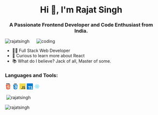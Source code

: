<h1 align="center">Hi 👋, I'm Rajat Singh</h1>
<h3 align="center">A Passionate Frontend Developer and Code Enthusiast from India.</h3>
<img align="right" alt="coding" width="400" src="https://i.pinimg.com/originals/81/17/8b/81178b47a8598f0c81c4799f2cdd4057.gif">

<p align="left"> <img src="https://komarev.com/ghpvc/?username=rajatsinghcedcoss&label=Profile%20views&color=0e75b6&style=flat" alt="rajatsingh" /> </p>


- 👨‍💻 Full Stack Web Developer
- 🎥 Curious to learn more about React  <!-- - 🌱 Currently learning Svelte. -->
- 📚 What do I believe? Jack of all, Master of some.


<h3 align="left">Languages and Tools:</h3>
<code><img height="20" src="https://raw.githubusercontent.com/github/explore/80688e429a7d4ef2fca1e82350fe8e3517d3494d/topics/html/html.png"></code>
<code><img height="20" src="https://raw.githubusercontent.com/github/explore/80688e429a7d4ef2fca1e82350fe8e3517d3494d/topics/css/css.png"></code>
<code><img height="20" src="https://raw.githubusercontent.com/github/explore/80688e429a7d4ef2fca1e82350fe8e3517d3494d/topics/javascript/javascript.png"></code>
<code><img height="20" src="https://raw.githubusercontent.com/github/explore/80688e429a7d4ef2fca1e82350fe8e3517d3494d/topics/typescript/typescript.png"></code>
<code><img height="20" src="https://raw.githubusercontent.com/github/explore/80688e429a7d4ef2fca1e82350fe8e3517d3494d/topics/react/react.png"></code>



<p>&nbsp;<img align="center" src="https://github-readme-stats.vercel.app/api?username=rajatsinghcedcoss&show_icons=true&locale=en" alt="rajatsingh" /></p>

<p><img align="center" src="https://github-readme-streak-stats.herokuapp.com/?user=rajatsinghcedcoss&" alt="rajatsingh" /></p>
